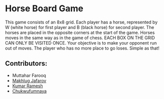 # Horse Board Game

This game consists of an 8x8 grid. Each player has a horse, represented by W (white horse)
for first player and B (black horse) for second player. The horses are placed in the
opposite corners at the start of the game. Horses moves in the same way
as in the game of chess. EACH BOX ON THE GRID CAN ONLY BE VISITED ONCE. Your objective
is to make your opponent run out of moves. The player who has no more place to go loses.
Simple as that!

## Contributors:
* Muttahar Farooq
* [Makhlug Jafarov](https://github.com/jafarov01) 
* [Kumar Ramesh](https://github.com/kumarramesh454)
* [Chukwufumnaya](https://github.com/Chukwufumnaya)
